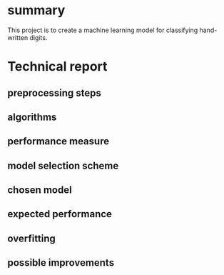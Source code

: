 # summary
This project is to create a machine learning model for classifying hand-written digits.

# Technical report

## preprocessing steps

## algorithms

## performance measure

## model selection scheme

## chosen model

## expected performance

## overfitting

## possible improvements
